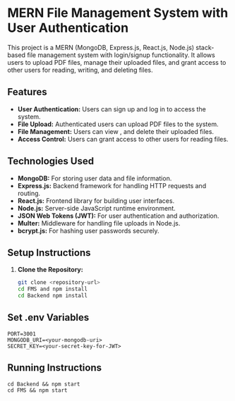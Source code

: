 # MERN File Management System with User Authentication

This project is a MERN (MongoDB, Express.js, React.js, Node.js) stack-based file management system with login/signup functionality. It allows users to upload PDF files, manage their uploaded files, and grant access to other users for reading, writing, and deleting files.

## Features

- **User Authentication:** Users can sign up and log in to access the system.
- **File Upload:** Authenticated users can upload PDF files to the system.
- **File Management:** Users can view , and delete their uploaded files.
- **Access Control:** Users can grant access to other users for reading files.

## Technologies Used

- **MongoDB:** For storing user data and file information.
- **Express.js:** Backend framework for handling HTTP requests and routing.
- **React.js:** Frontend library for building user interfaces.
- **Node.js:** Server-side JavaScript runtime environment.
- **JSON Web Tokens (JWT):** For user authentication and authorization.
- **Multer:** Middleware for handling file uploads in Node.js.
- **bcrypt.js:** For hashing user passwords securely.

## Setup Instructions

1. **Clone the Repository:**
   ```bash
   git clone <repository-url>
   cd FMS and npm install 
   cd Backend npm install

## Set .env Variables

    PORT=3001
    MONGODB_URI=<your-mongodb-uri>
    SECRET_KEY=<your-secret-key-for-JWT>

## Running Instructions
    cd Backend && npm start
    cd FMS && npm start
